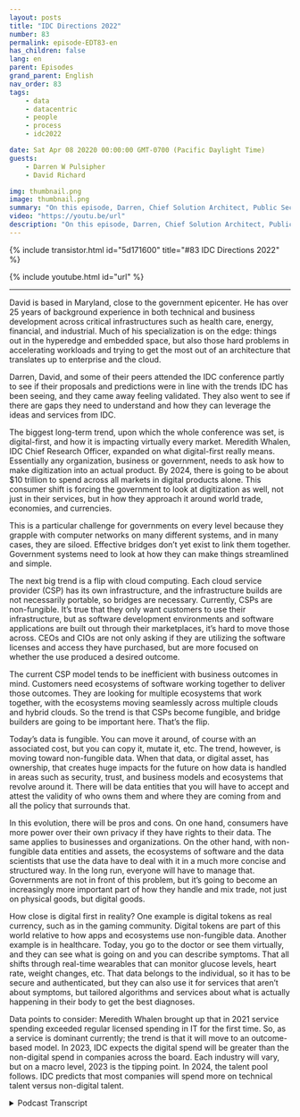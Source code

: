 ```yaml
---
layout: posts
title: "IDC Directions 2022"
number: 83
permalink: episode-EDT83-en
has_children: false
lang: en
parent: Episodes
grand_parent: English
nav_order: 83
tags:
    - data
    - datacentric
    - people
    - process
    - idc2022

date: Sat Apr 08 20220 00:00:00 GMT-0700 (Pacific Daylight Time)
guests:
    - Darren W Pulsipher
    - David Richard

img: thumbnail.png
image: thumbnail.png
summary: "On this episode, Darren, Chief Solution Architect, Public Sector, Intel and David Richard, Lead Solution Architect, Department of Defense, Intel reflect on the trends and ideas they gleaned from the 2022 IDC Directions conference."
video: "https://youtu.be/url"
description: "On this episode, Darren, Chief Solution Architect, Public Sector, Intel and David Richard, Lead Solution Architect, Department of Defense, Intel reflect on the trends and ideas they gleaned from the 2022 IDC Directions conference."
---
```


<div>
{% include transistor.html id="5d171600" title="#83 IDC Directions 2022" %}

{% include youtube.html id="url" %}
</div>

---

David is based in Maryland, close to the government epicenter. He has over 25 years of background experience in both technical and business development across critical infrastructures such as health care, energy, financial, and industrial. Much of his specialization is on the edge: things out in the hyperedge and embedded space, but also those hard problems in accelerating workloads and trying to get the most out of an architecture that translates up to enterprise and the cloud.

Darren, David, and some of their peers attended the IDC conference partly to see if their proposals and predictions were in line with the trends IDC has been seeing, and they came away feeling validated. They also went to see if there are gaps they need to understand and how they can leverage the ideas and services from IDC.

The biggest long-term trend, upon which the whole conference was set, is digital-first, and how it is impacting virtually every market. Meredith Whalen, IDC Chief Research Officer, expanded on what digital-first really means. Essentially any organization, business or government, needs to ask how to make digitization into an actual product. By 2024, there is going to be about $10 trillion to spend across all markets in digital products alone. This consumer shift is forcing the government to look at digitization as well, not just in their services, but in how they approach it around world trade, economies, and currencies.

This is a particular challenge for governments on every level because they grapple with computer networks on many different systems, and in many cases, they are siloed. Effective bridges don’t yet exist to link them together. Government systems need to look at how they can make things streamlined and simple.

The next big trend is a flip with cloud computing. Each cloud service provider (CSP) has its own infrastructure, and the infrastructure builds are not necessarily portable, so bridges are necessary. Currently, CSPs are non-fungible. It’s true that they only want customers to use their infrastructure, but as software development environments and software applications are built out through their marketplaces, it’s hard to move those across. CEOs and CIOs are not only asking if they are utilizing the software licenses and access they have purchased, but are more focused on whether the use produced a desired outcome.

The current CSP model tends to be inefficient with business outcomes in mind. Customers need ecosystems of software working together to deliver those outcomes. They are looking for multiple ecosystems that work together, with the ecosystems moving seamlessly across multiple clouds and hybrid clouds. So the trend is that CSPs become fungible, and bridge builders are going to be important here. That’s the flip.

Today’s data is fungible. You can move it around, of course with an associated cost, but you can copy it, mutate it, etc. The trend, however, is moving toward non-fungible data. When that data, or digital asset, has ownership, that creates huge impacts for the future on how data is handled in areas such as security, trust, and business models and ecosystems that revolve around it.  There will be data entities that you will have to accept and attest the validity of who owns them and where they are coming from and all the policy that surrounds that.

In this evolution, there will be pros and cons. On one hand, consumers have more power over their own privacy if they have rights to their data. The same applies to businesses and organizations. On the other hand, with non-fungible data entities and assets, the ecosystems of software and the data scientists that use the data have to deal with it in a much more concise and structured way. In the long run, everyone will have to manage that. Governments are not in front of this problem, but it’s going to become an increasingly more important part of how they handle and mix trade, not just on physical goods, but digital goods.

How close is digital first in reality? One example is digital tokens as real currency, such as in the gaming community. Digital tokens are part of this world relative to how apps and ecosystems use non-fungible data. Another example is in healthcare. Today, you go to the doctor or see them virtually, and they can see what is going on and you can describe symptoms. That all shifts through real-time wearables that can monitor glucose levels, heart rate, weight changes, etc. That data belongs to the individual, so it has to be secure and authenticated, but they can also use it for services that aren’t about symptoms, but tailored algorithms and services about what is actually happening in their body to get the best diagnoses.

Data points to consider: Meredith Whalen brought up that in 2021  service spending exceeded regular licensed spending in IT for the first time. So, as a service is dominant currently; the trend is that it will move to an outcome-based model.  In 2023, IDC expects the digital spend will be greater than the non-digital spend in companies across the board. Each industry will vary, but on a macro level, 2023 is the tipping point. In 2024, the talent pool follows. IDC predicts that most companies will spend more on technical talent versus non-digital talent. 



<details>
<summary> Podcast Transcript </summary>

<p></p>

</details>
